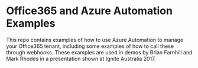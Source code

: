 # Office365 and Azure Automation Examples

This repo contains examples of how to use Azure Automation to manage your
Office365 tenant, including some examples of how to call these through
webhooks. These examples are used in demos by Brian Farnhill and Mark Rhodes
in a presentation shown at Ignite Australia 2017.
